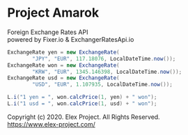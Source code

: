 # Project Amarok

Foreign Exchange Rates API                                                 
powered by Fixer.io & ExchangerRatesApi.io                                 

```java
ExchangeRate yen = new ExchangeRate(
        "JPY", "EUR", 117.18076, LocalDateTime.now());
ExchangeRate won = new ExchangeRate(
        "KRW", "EUR", 1345.146398, LocalDateTime.now());
ExchangeRate usd = new ExchangeRate(
        "USD", "EUR", 1.107935, LocalDateTime.now());

L.i("1 yen = ", won.calcPrice(1, yen) + " won");
L.i("1 usd = ", won.calcPrice(1, usd) + " won");
```

Copyright (c) 2020. Elex Project. All Rights Reserved.                     
https://www.elex-project.com/  
